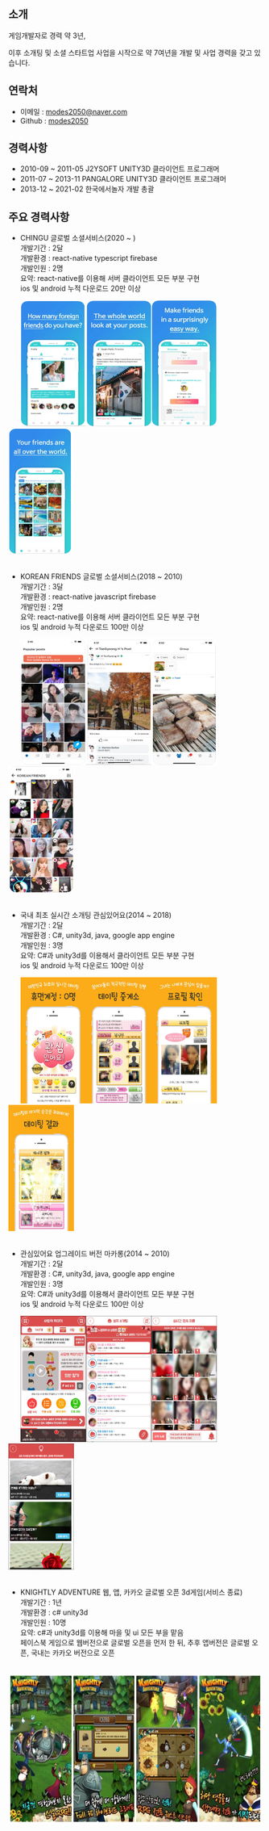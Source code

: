 ## 소개

게임개발자로 경력 약 3년,

이후 소개팅 및 소셜 스타트업 사업을 시작으로 약 7여년을 개발 및 사업 경력을 갖고 있습니다.

## 연락처
- 이메일 : modes2050@naver.com
- Github : [modes2050](https://github.com/modes2050)


## 경력사항
- 2010-09 ~ 2011-05 J2YSOFT UNITY3D 클라이언트 프로그래머
- 2011-07 ~ 2013-11 PANGALORE UNITY3D 클라이언트 프로그래머
- 2013-12 ~ 2021-02 한국에서놀자 개발 총괄


## 주요 경력사항

- CHINGU 글로벌 소셜서비스(2020 ~ )</br>
개발기간 : 2달</br>
개발환경 : react-native typescript firebase</br>
개발인원 : 2명</br>
요약: react-native를 이용해 서버 클라이언트 모든 부분 구현</br>
ios 및 android 누적 다운로드 20만 이상

&nbsp;&nbsp;&nbsp;&nbsp;&nbsp;&nbsp;<img src="/images/CHINGU/1.png" width="130px" height="250px"/><img src="/images/CHINGU/2.png" width="130px" height="250px"/><img src="/images/CHINGU/3.png" width="130px" height="250px"/><img src="/images/CHINGU/6.png" width="130px" height="250px"/>
 </br></br>
 
 - KOREAN FRIENDS 글로벌 소셜서비스(2018 ~ 2010)</br>
개발기간 : 3달</br>
개발환경 : react-native javascript firebase</br>
개발인원 : 2명</br>
요약: react-native를 이용해 서버 클라이언트 모든 부분 구현</br>
ios 및 android 누적 다운로드 100만 이상

&nbsp;&nbsp;&nbsp;&nbsp;&nbsp;&nbsp;<img src="/images/한국친구/1.png" width="130px" height="250px"/><img src="/images/한국친구/2.png" width="130px" height="250px"/><img src="/images/한국친구/3.png" width="130px" height="250px"/><img src="/images/한국친구/4.png" width="130px" height="250px"/>
 </br></br>
 
- 국내 최초 실시간 소개팅 관심있어요(2014 ~ 2018)</br>
개발기간 : 2달</br>
개발환경 : C#, unity3d, java, google app engine</br>
개발인원 : 3명</br>
요약: C#과 unity3d를 이용해서 클라이언트 모든 부분 구현</br>
ios 및 android 누적 다운로드 100만 이상

&nbsp;&nbsp;&nbsp;&nbsp;&nbsp;&nbsp;<img src="/images/관심있어요/1.webp" width="130px" height="250px"/><img src="/images/관심있어요/2.webp" width="130px" height="250px"/><img src="/images/관심있어요/3.webp" width="130px" height="250px"/><img src="/images/관심있어요/4.webp" width="130px" height="250px"/>
</br></br>

- 관심있어요 업그레이드 버전 마카롱(2014 ~ 2010)</br>
개발기간 : 2달</br>
개발환경 : C#, unity3d, java, google app engine</br>
개발인원 : 3명</br>
요약: C#과 unity3d를 이용해서 클라이언트 모든 부분 구현</br>
ios 및 android 누적 다운로드 100만 이상

&nbsp;&nbsp;&nbsp;&nbsp;&nbsp;&nbsp;<img src="/images/마카롱/4.jpg" width="130px" height="250px"/><img src="/images/마카롱/5.jpg" width="130px" height="250px"/><img src="/images/마카롱/6.jpg" width="130px" height="250px"/><img src="/images/마카롱/7.png" width="130px" height="250px"/>
</br></br>
 
- KNIGHTLY ADVENTURE 웹, 앱, 카카오 글로벌 오픈 3d게임(서비스 종료)</br>
개발기간 : 1년</br>
개발환경 : c# unity3d</br>
개발인원 : 10명</br>
요약: c#과 unity3d를 이용해 마을 및 ui 모든 부을 맡음</br>
페이스북 게임으로 웹버전으로 글로벌 오픈을 먼저 한 뒤, 추후 앱버전은 글로벌 오픈, 국내는 카카오 버전으로 오픈 

&nbsp;&nbsp;&nbsp;&nbsp;&nbsp;&nbsp;<img src="/images/knightly adventure/1.jpg" width="670px" height="300px"/>

